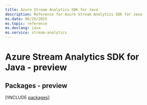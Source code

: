 ```yaml
---
title: Azure Stream Analytics SDK for Java
description: Reference for Azure Stream Analytics SDK for Java
ms.date: 06/25/2025
ms.topic: reference
ms.devlang: java
ms.service: stream-analytics
---
```

# Azure Stream Analytics SDK for Java - preview
## Packages - preview
[!INCLUDE [packages](stream-analytics-index.md)]